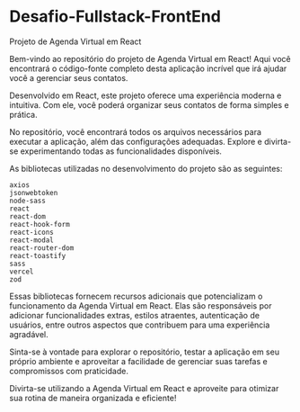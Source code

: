 # Desafio-Fullstack-FrontEnd

Projeto de Agenda Virtual em React 

Bem-vindo ao repositório do projeto de Agenda Virtual em React! Aqui você encontrará o código-fonte completo desta aplicação incrível que irá ajudar você a gerenciar seus contatos.

Desenvolvido em React, este projeto oferece uma experiência moderna e intuitiva. Com ele, você poderá organizar seus contatos de forma simples e prática.

No repositório, você encontrará todos os arquivos necessários para executar a aplicação, além das configurações adequadas. Explore e divirta-se experimentando todas as funcionalidades disponíveis.

As bibliotecas utilizadas no desenvolvimento do projeto são as seguintes:

    axios
    jsonwebtoken
    node-sass
    react
    react-dom
    react-hook-form
    react-icons
    react-modal
    react-router-dom
    react-toastify
    sass
    vercel
    zod

Essas bibliotecas fornecem recursos adicionais que potencializam o funcionamento da Agenda Virtual em React. Elas são responsáveis por adicionar funcionalidades extras, estilos atraentes, autenticação de usuários, entre outros aspectos que contribuem para uma experiência agradável.

Sinta-se à vontade para explorar o repositório, testar a aplicação em seu próprio ambiente e aproveitar a facilidade de gerenciar suas tarefas e compromissos com praticidade.

Divirta-se utilizando a Agenda Virtual em React e aproveite para otimizar sua rotina de maneira organizada e eficiente!
